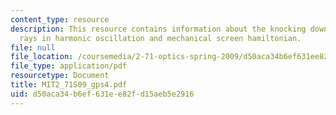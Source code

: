 ```yaml
---
content_type: resource
description: This resource contains information about the knocking down one dimension,
  rays in harmonic oscillation and mechanical screen hamiltonian.
file: null
file_location: /coursemedia/2-71-optics-spring-2009/d50aca34b6ef631ee82fd15aeb5e2916_MIT2_71S09_gps4.pdf
file_type: application/pdf
resourcetype: Document
title: MIT2_71S09_gps4.pdf
uid: d50aca34-b6ef-631e-e82f-d15aeb5e2916
---
```

